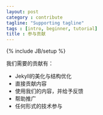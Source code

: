 ```yaml
---
layout: post
category : contribute
tagline: "Supporting tagline"
tags : [intro, beginner, tutorial]
title : 参与贡献
---
```

{% include JB/setup %}

我们需要的贡献有：

- Jekyll的美化与结构优化
- 直接贡献内容
- 使用我们的内容，并给予反馈
- 帮助推广
- 任何形式的技术参与